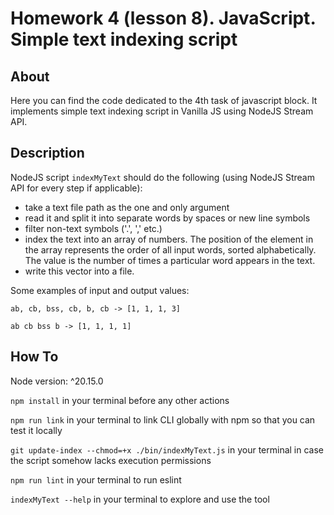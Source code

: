 # Homework 4 (lesson 8). JavaScript. Simple text indexing script

## About
Here you can find the code dedicated to the 4th task of javascript block. It implements simple text indexing script in Vanilla JS using NodeJS Stream API.

## Description
NodeJS script ```indexMyText``` should do the following (using NodeJS Stream API for every step if applicable):
* take a text file path as the one and only argument
* read it and split it into separate words by spaces or new line symbols
* filter non-text symbols ('.', ',' etc.)
* index the text into an array of numbers. The position of the element in the array represents the order of all input words, sorted alphabetically. The value is the number of times a particular word appears in the text.
* write this vector into a file.

Some examples of input and output values:
```
ab, cb, bss, cb, b, cb -> [1, 1, 1, 3]

ab cb bss b -> [1, 1, 1, 1]
```

## How To
Node version: ^20.15.0

```npm install``` in your terminal before any other actions

```npm run link``` in your terminal to link CLI globally with npm so that you can test it locally

```git update-index --chmod=+x ./bin/indexMyText.js``` in your terminal in case the script somehow lacks execution permissions

```npm run lint``` in your terminal to run eslint

```indexMyText --help``` in your terminal to explore and use the tool
